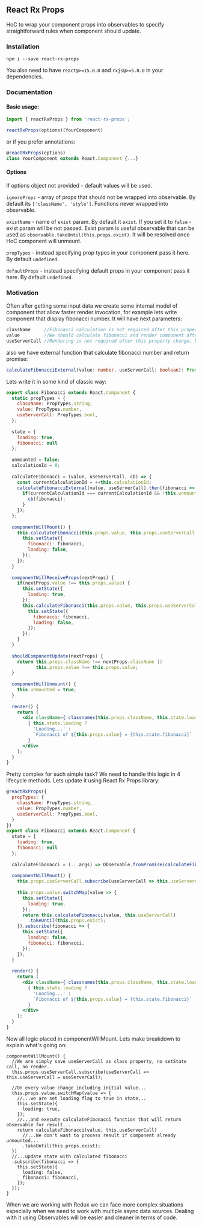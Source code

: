 ## React Rx Props

HoC to wrap your component props into observables to specify straightforward rules when 
component should update.

### Installation
`npm i --save react-rx-props`

You also need to have `react@>=15.0.0` and `rxjs@>=5.0.0` in your dependencies.

### Documentation

#### Basic usage: 

```jsx harmony
import { reactRxProps } from 'react-rx-props';

reactRxProps(options)(YourComponent)
```

or if you prefer annotations:
```jsx harmony
@reactRxProps(options)
class YourComponent extends React.Component {...}
```

#### Options
If options object not provided - default values will be used.

`ignoreProps` - array of props that should not be wrapped into observable.
By default its `['className', 'style']`. Functions never wrapped into observable.

`existName` - name of `exist` param. By default it `exist`. If you set it to 
`false` - exist param will be not passed. Exist param is useful observable
that can be used as `observable.takeUntil(this.props.exist)`. It will be 
resolved once HoC component will unmount.

`propTypes` - instead specifying prop types in your component pass it here. By default `undefined`.

`defaultProps` - instead specifying default props in your component pass it here. By default `undefined`.

### Motivation
Often after getting some input data we create some internal model of component 
that allow faster render invocation, for example lets write component that display 
fibonacci number. It will have next parameters:

```js
className     //Fibonacci calculation is not required after this property change, but we should render.
value         //We should calculate fibonacci and render component after this property change
useServerCall //Rendering is not required after this property change, but it will be used in next calculation
```

also we have external function that calculate fibonacci number and return promise:
```typescript
calculateFibonacciExternal(value: number, useServerCall: boolean): Promise<number>;
```

Lets write it in some kind of classic way:
```jsx harmony
export class Fibonacci extends React.Component {
  static propTypes = {
    className: PropTypes.string,
    value: PropTypes.number,
    useServerCall: PropTypes.bool, 
  };
  
  state = {
    loading: true,
    fibonacci: null
  };
  
  unmounted = false;
  calculationId = 0;
  
  calculateFibonacci = (value, useServerCall, cb) => {
    const currentCalculationId = ++this.calculationId;
    calculateFibonacciExternal(value, useServerCall).then(fibonacci => {
      if(currentCalculationId === currentCalculationId && !this.unmounted) {
        cb(fibonacci);
      }
    });
  };
  
  componentWillMount() {
    this.calculateFibonacci(this.props.value, this.props.useServerCall, (fibonacci) => {
      this.setState({
        fibonacci: fibonacci,
        loading: false,
      });
    });
  }
  
  componentWillReceiveProps(nextProps) {
    if(nextProps.value !== this.props.value) {
      this.setState({
        loading: true,
      });
      this.calculateFibonacci(this.props.value, this.props.useServerCall, (fibonacci) => {
        this.setState({
          fibonacci: fibonacci,
          loading: false,
        });
      });
    }
  }
  
  shouldComponentUpdate(nextProps) {
    return this.props.className !== nextProps.className || 
           this.props.value !== this.props.value;
  }
  
  componentWillUnmount() {
    this.unmounted = true;
  }
  
  render() {
    return (
      <div className={ classnames(this.props.className, this.state.loading && 'loading') }>
        { this.state.loading ?
          'Loading...' :
          `Fibonacci of ${this.props.value} = {this.state.fibonacci}`
        }
      </div>
    );
  }
}
```

Pretty complex for such simple task? We need to handle this logic in 4 lifecycle 
methods. Lets update it using React Rx Props library:

```jsx harmony
@reactRxProps({
  propTypes: {
    className: PropTypes.string,
    value: PropTypes.number,
    useServerCall: PropTypes.bool, 
  }
})
export class Fibonacci extends React.Component {
  state = {
    loading: true,
    fibonacci: null
  };
  
  calculateFibonacci = (...args) => Observable.fromPromise(calculateFibonacciExternal(...args));
  
  componentWillMount() {
    this.props.useServerCall.subscribe(useServerCall => this.useServerCall = useServerCall);
    
    this.props.value.switchMap(value => {
      this.setState({
        loading: true,
      }); 
      return this.calculateFibonacci(value, this.useServerCall)
        .takeUntil(this.props.exist);
    }).subscribe(fibonacci => {
      this.setState({
        loading: false,
        fibonacci: fibonacci,
      });
    });
  }
  
  render() {
    return (
      <div className={ classnames(this.props.className, this.state.loading && 'loading') }>
        { this.state.loading ?
          'Loading...' :
          `Fibonacci of ${this.props.value} = {this.state.fibonacci}`
        }
      </div>
    );
  }
}
```

Now all logic placed in componentWillMount. Lets make breakdown to explain what's going on:
```$jsx
componentWillMount() {
  //We are simply save useServerCall as class property, no setState call, no render.
  this.props.useServerCall.subscribe(useServerCall => this.useServerCall = useServerCall);
  
  //On every value change including initial value...
  this.props.value.switchMap(value => {
    //...we are set loading flag to true in state...
    this.setState({
      loading: true,
    }); 
    //...and execute calculateFibonacci function that will return observable for result...
    return calculateFibonacci(value, this.useServerCall)
      //...We don't want to process result if component already unmounted...
      .takeUntil(this.props.exist);
  })
  //...update state with calculated fibonacci
  .subscribe(fibonacci => {
    this.setState({
      loading: false,
      fibonacci: fibonacci,
    });
  });
}
```

When we are working with Redux we can face more complex situations especially when we need to 
work with multiple async data sources. Dealing with it using Observables will be easier and 
cleaner in terms of code.
